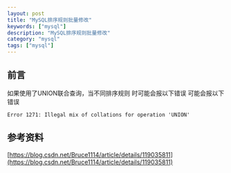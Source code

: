 ```yaml
---
layout: post
title: "MySQL排序规则批量修改"
keywords: ["mysql"]
description: "MySQL排序规则批量修改"
category: "mysql"
tags: ["mysql"]
---
```


## 前言
如果使用了UNION联合查询，当不同排序规则 时可能会报以下错误
可能会报以下错误
```
Error 1271: Illegal mix of collations for operation 'UNION'
```

## 参考资料
[https://blog.csdn.net/Bruce1114/article/details/119035811](https://blog.csdn.net/Bruce1114/article/details/119035811)
